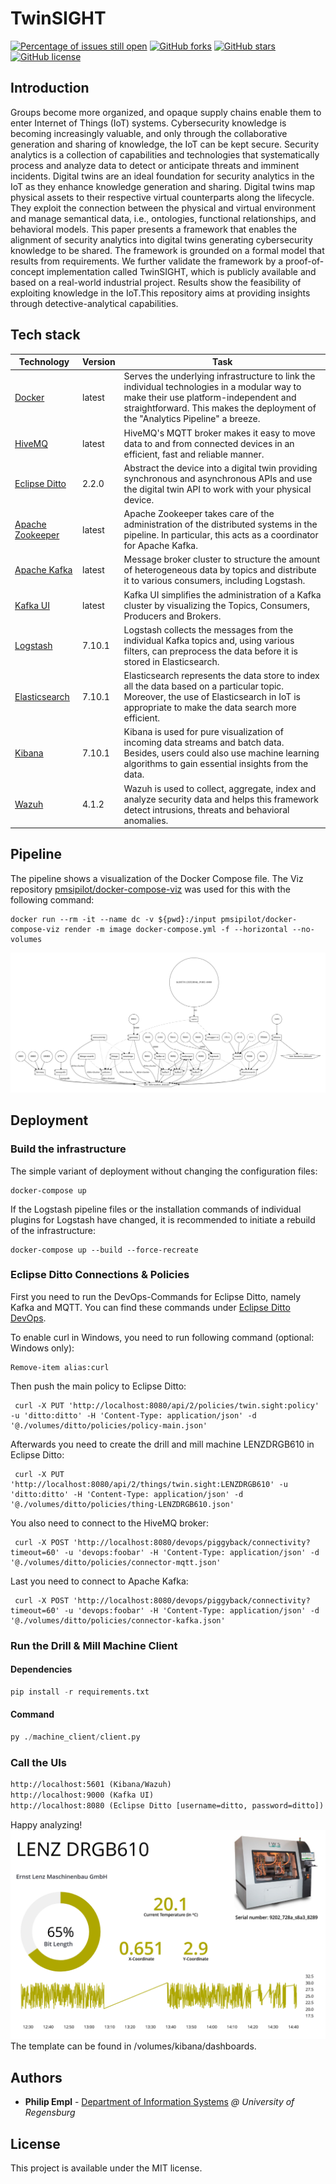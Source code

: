 # TwinSIGHT

[![Percentage of issues still open](http://isitmaintained.com/badge/open/philipempl/TwinSIGHT.svg)](http://isitmaintained.com/project/philipempl/TwinSIGHT "Percentage of issues still open")
[![GitHub forks](https://img.shields.io/github/forks/philipempl/TwinSIGHT)](https://github.com/philipempl/TwinSIGHT/network)
[![GitHub stars](https://img.shields.io/github/stars/philipempl/TwinSIGHT)](https://github.com/philipempl/TwinSIGHT/stargazers)
[![GitHub license](https://img.shields.io/github/license/philipempl/TwinSIGHT)](https://github.com/philipempl/TwinSIGHT/blob/master/LICENSE.md)

## Introduction

Groups become more organized, and opaque supply chains enable them to enter Internet of Things (IoT) systems. Cybersecurity knowledge is becoming increasingly valuable, and only through the collaborative generation and sharing of knowledge, the IoT can be kept secure. Security analytics is a collection of capabilities and technologies that systematically process and analyze data to detect or anticipate threats and imminent incidents. Digital twins are an ideal foundation for security analytics in the IoT as they enhance knowledge generation and sharing. Digital twins map physical assets to their respective virtual counterparts along the lifecycle. They exploit the connection between the physical and virtual environment and manage semantical data, i.e., ontologies, functional relationships, and behavioral models. This paper presents a framework that enables the alignment of security analytics into digital twins generating cybersecurity knowledge to be shared. The framework is grounded on a formal model that results from requirements. We further validate the framework by a proof-of-concept implementation called TwinSIGHT, which is publicly available and based on a real-world industrial project.  Results show the feasibility of exploiting knowledge in the IoT.This  repository aims at providing insights through detective-analytical capabilities.

## Tech stack

| Technology                                             | Version |                                                                                                          Task                                                                                                         |
| ------------------------------------------------------ | ------- | ------------------------------------------------------------------------------------------------------------------------------------------------------------------------------------------------------------------- |
| [Docker](https://www.docker.com/)                      | latest  | Serves the underlying infrastructure to link the individual technologies in a modular way to make their use platform-independent and straightforward. This makes the deployment of the "Analytics Pipeline" a breeze. |
| [HiveMQ](https://www.hivemq.com/)                          | latest  |               HiveMQ's MQTT broker makes it easy to move data to and from connected devices in an efficient, fast and reliable manner.              |
| [Eclipse Ditto](https://www.eclipse.org/ditto)         | 2.2.0   |                                  Abstract the device into a digital twin providing synchronous and asynchronous APIs and use the digital twin API to work with your physical device.                                  |
| [Apache Zookeeper](https://zookeeper.apache.org/)      | latest  |                               Apache Zookeeper takes care of the administration of the distributed systems in the pipeline. In particular, this acts as a coordinator for Apache Kafka.                               |
| [Apache Kafka](https://kafka.apache.org/)              | latest  |                                       Message broker cluster to structure the amount of heterogeneous data by topics and distribute it to various consumers, including Logstash.                                      |
| [Kafka UI](https://github.com/provectus/kafka-ui)      | latest  |                                                 Kafka UI simplifies the administration of a Kafka cluster by visualizing the Topics, Consumers, Producers and Brokers.                                                |
| [Logstash](https://www.elastic.co/logstash)            | 7.10.1  |                               Logstash collects the messages from the individual Kafka topics and, using various filters, can preprocess the data before it is stored in Elasticsearch.                               |
| [Elasticsearch](https://www.elastic.co/elasticsearch/) | 7.10.1  |              Elasticsearch represents the data store to index all the data based on a particular topic. Moreover, the use of Elasticsearch in IoT is appropriate to make the data search more efficient.              |
| [Kibana](https://www.elastic.co/kibana)                | 7.10.1  |                   Kibana is used for pure visualization of incoming data streams and batch data. Besides, users could also use machine learning algorithms to gain essential insights from the data.                  |
| [Wazuh](https://wazuh.com/)                            | 4.1.2   |                                   Wazuh is used to collect, aggregate, index and analyze security data and helps this framework detect intrusions, threats and behavioral anomalies.                                  |

## Pipeline

The pipeline shows a visualization of the Docker Compose file. The Viz repository [pmsipilot/docker-compose-viz](https://github.com/pmsipilot/docker-compose-viz) was used for this with the following command:

```docker
docker run --rm -it --name dc -v ${pwd}:/input pmsipilot/docker-compose-viz render -m image docker-compose.yml -f --horizontal --no-volumes
```

![alt text](https://github.com/philipempl/TwinSIGHT/blob/master/resources/docker-compose.png)

## Deployment

### Build the infrastructure

The simple variant of deployment without changing the configuration files:

```docker
docker-compose up
```

If the Logstash pipeline files or the installation commands of individual plugins for Logstash have changed, it is recommended to initiate a rebuild of the infrastructure:

```docker
docker-compose up --build --force-recreate
```

### Eclipse Ditto Connections & Policies  
First you need to run the DevOps-Commands for Eclipse Ditto, namely Kafka and MQTT. You can find these commands under [Eclipse Ditto DevOps](https://www.eclipse.org/ditto/connectivity-manage-connections.html).

To enable curl in Windows, you need to run following command (optional: Windows only):
```console
Remove-item alias:curl
```
Then push the main policy to Eclipse Ditto:
```console
 curl -X PUT 'http://localhost:8080/api/2/policies/twin.sight:policy' -u 'ditto:ditto' -H 'Content-Type: application/json' -d '@./volumes/ditto/policies/policy-main.json'
 ```
 Afterwards you need to create the drill and mill machine LENZDRGB610 in Eclipse Ditto:
 ```console
  curl -X PUT 'http://localhost:8080/api/2/things/twin.sight:LENZDRGB610' -u 'ditto:ditto' -H 'Content-Type: application/json' -d '@./volumes/ditto/policies/thing-LENZDRGB610.json'
  ```
You also need to connect to the HiveMQ broker:
```console
 curl -X POST 'http://localhost:8080/devops/piggyback/connectivity?timeout=60' -u 'devops:foobar' -H 'Content-Type: application/json' -d '@./volumes/ditto/policies/connector-mqtt.json'
 ```
 Last you need to connect to Apache Kafka:
 ```console
  curl -X POST 'http://localhost:8080/devops/piggyback/connectivity?timeout=60' -u 'devops:foobar' -H 'Content-Type: application/json' -d '@./volumes/ditto/policies/connector-kafka.json'
  ```
### Run the Drill & Mill Machine Client

#### Dependencies

```python
pip install -r requirements.txt
```

#### Command

```python
py ./machine_client/client.py
```

### Call the UIs

```html
http://localhost:5601 (Kibana/Wazuh)
http://localhost:9000 (Kafka UI)
http://localhost:8080 (Eclipse Ditto [username=ditto, password=ditto])
```

Happy analyzing!
![alt text](https://github.com/philipempl/TwinSIGHT/blob/master/resources/screenshot.png)
The template can be found in /volumes/kibana/dashboards.
## Authors

-   **Philip Empl** - [Department of Information Systems](https://www.uni-regensburg.de/wirtschaftswissenschaften/wi-pernul/team/philip-empl/index.html)  *@ University of Regensburg*

## License

This project is available under the MIT license.
